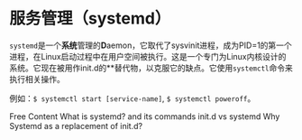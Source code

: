 # 服务管理（systemd）

`systemd`是一个**系统**管理的**D**aemon，它取代了sysvinit进程，成为PID=1的第一个进程，在Linux启动过程中在用户空间被执行。这是一个专门为Linux内核设计的系统。它现在被用作init.d的**替代物，以克服它的缺点。它使用`systemctl`命令来执行相关操作。

例如：`$ systemctl start [service-name]`, `$ systemctl poweroff`。

<ResourceGroupTitle>Free Content</ResourceGroupTitle>
<BadgeLink colorScheme='yellow' badgeText='Read' href='https://www.geeksforgeeks.org/linux-systemd-and-its-components/'>What is systemd? and its commands</BadgeLink>
<BadgeLink colorScheme='yellow' badgeText='Read' href='https://uace.github.io/learning/init-vs-systemd-what-is-an-init-daemon'>init.d vs systemd</BadgeLink>
<BadgeLink colorScheme='yellow' badgeText='Read' href='https://www.tecmint.com/systemd-replaces-init-in-linux/'>Why Systemd as a replacement of init.d?</BadgeLink>